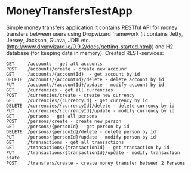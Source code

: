 # MoneyTransfersTestApp
Simple money transfers application.It contains RESTful API for money transfers between users using
Dropwizard framework (it contains Jetty, Jersey, Jackson, Guava, JDBI etc. (http://www.dropwizard.io/0.9.2/docs/getting-started.html)) 
and H2 database (for keeping data in memory).
Created REST-services:

    GET     /accounts - get all accounts
    POST    /accounts/create - create new accounr 
    GET     /accounts/{accountId}  - get account by id
    DELETE  /accounts/{accountId}/delete - delete account by id
    PUT     /accounts/{accountId}/update - modify account by id
    GET     /currencies - get all currencies
    POST    /currencies/create - create new currency
    GET     /currencies/{currencyId} - get currency by id
    DELETE  /currencies/{currencyId}/delete - delete currency by id
    PUT     /currencies/{currencyId}/update - modify currency by id
    GET     /persons - get all persons
    POST    /persons/create - create new person
    GET     /persons/{personId} - get person by id
    DELETE  /persons/{personId}/delete - delete person by id
    PUT     /persons/{personId}/update - modify person by id
    GET     /transactions - get all transactions
    GET     /transactions/{transactionId} - get transaction by id
    PUT     /transactions/{transactionId}/update - modify transaction state
    POST    /transfers/create - create money transfer between 2 Persons


